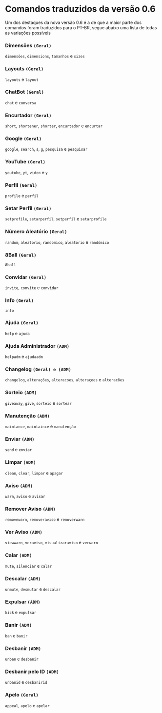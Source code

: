 # Comandos traduzidos da versão 0.6
Um dos destaques da nova versão 0.6 é a de que a maior parte dos comandos foram traduzidos para o PT-BR, segue abaixo uma lista de todas as variações possíveis

### Dimensões `(Geral)`
`dimensões`, `dimensions`, `tamanhos` e `sizes`

### Layouts `(Geral)`
`layouts` e `layout`

### ChatBot `(Geral)`
`chat` e `conversa`

### Encurtador `(Geral)`
`short`, `shortener`, `shorter`, `encurtador` e `encurtar`

### Google `(Geral)`
`google`, `search`, `s`, `g`, `pesquisa` e `pesquisar`

### YouTube `(Geral)`
`youtube`, `yt`, `video` e `y`

### Perfil `(Geral)`
`profile` e `perfil`

### Setar Perfil `(Geral)`
`setprofile`, `setarperfil`, `setperfil` e `setarprofile`

### Número Aleatório `(Geral)`
`random`, `aleatorio`, `randomico`, `aleatório` e `randômico`

### 8Ball `(Geral)`
`8ball`

### Convidar `(Geral)`
`invite`, `convite` e `convidar`

### Info `(Geral)`
`info`

### Ajuda `(Geral)`
`help` e `ajuda`

### Ajuda Administrador `(ADM)`
`helpadm` e `ajudaadm`

### Changelog `(Geral) e (ADM)`
`changelog`, `alterações`, `alteracoes`, `alteraçoes` e `alteracões`

### Sorteio `(ADM)`
`giveaway`, `give`, `sorteio` e `sortear`

### Manutenção `(ADM)`
`maintance`, `maintaince` e `manutenção`

### Enviar `(ADM)`
`send` e `enviar`

### Limpar `(ADM)`
`clean`, `clear`, `limpar` e `apagar`

### Aviso `(ADM)`
`warn`, `aviso` e `avisar`

### Remover Aviso `(ADM)`
`removewarn`, `removeraviso` e `removerwarn`

### Ver Aviso `(ADM)`
`viewwarn`, `veraviso`, `visualizaraviso` e `verwarn`

### Calar `(ADM)`
`mute`, `silenciar` e `calar`

### Descalar `(ADM)`
`unmute`, `desmutar` e `descalar`

### Expulsar `(ADM)`
`kick` e `expulsar`

### Banir `(ADM)`
`ban` e `banir`

### Desbanir `(ADM)`
`unban` e `desbanir`

### Desbanir pelo ID `(ADM)`
`unbanid` e `desbanirid`

### Apelo `(Geral)`
`appeal`, `apelo` e `apelar`
